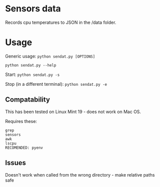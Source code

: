 # Sensors data

Records cpu temperatures to JSON in the /data folder. 

# Usage

Generic usage:
`python sendat.py [OPTIONS]`

`python sendat.py --help`

Start:
`python sendat.py -s`

Stop (in a different terminal):
`python sendat.py -e`

## Compatability

This has been tested on Linux Mint 19 - does not work on Mac OS.

Requires these:

```
grep
sensors
awk
lscpu
RECOMENDED: pyenv
```
## Issues 
Doesn't work when called from the wrong directory - make relative paths safe
